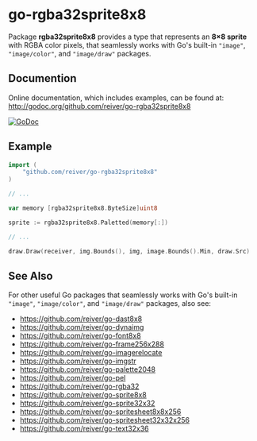 # go-rgba32sprite8x8

Package **rgba32sprite8x8** provides a type that represents an **8×8 sprite** with RGBA color pixels,
that seamlessly works with Go's built-in `"image"`, `"image/color"`, and `"image/draw"` packages.


## Documention

Online documentation, which includes examples, can be found at: http://godoc.org/github.com/reiver/go-rgba32sprite8x8

[![GoDoc](https://godoc.org/github.com/reiver/go-rgba32sprite8x8?status.svg)](https://godoc.org/github.com/reiver/go-rgba32sprite8x8)


## Example
```go
import (
	"github.com/reiver/go-rgba32sprite8x8"
)

// ...

var memory [rgba32sprite8x8.ByteSize]uint8

sprite := rgba32sprite8x8.Paletted(memory[:])

// ...

draw.Draw(receiver, img.Bounds(), img, image.Bounds().Min, draw.Src)
```

## See Also

For other useful Go packages that seamlessly works with Go's built-in `"image"`, `"image/color"`, and `"image/draw"` packages, also see:

* https://github.com/reiver/go-dast8x8
* https://github.com/reiver/go-dynaimg
* https://github.com/reiver/go-font8x8
* https://github.com/reiver/go-frame256x288
* https://github.com/reiver/go-imagerelocate
* https://github.com/reiver/go-imgstr
* https://github.com/reiver/go-palette2048
* https://github.com/reiver/go-pel
* https://github.com/reiver/go-rgba32
* https://github.com/reiver/go-sprite8x8
* https://github.com/reiver/go-sprite32x32
* https://github.com/reiver/go-spritesheet8x8x256
* https://github.com/reiver/go-spritesheet32x32x256
* https://github.com/reiver/go-text32x36
